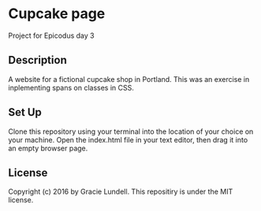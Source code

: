 # Cupcake page
Project for Epicodus day 3

## Description
A website for a fictional cupcake shop in Portland. This was an exercise in inplementing spans on classes in CSS.

## Set Up
Clone this repository using your terminal into the location of your choice on your machine. Open the index.html file in your text editor, then drag it into an empty browser page.


## License
Copyright (c) 2016 by Gracie Lundell. This repositiry is under the MIT license.
